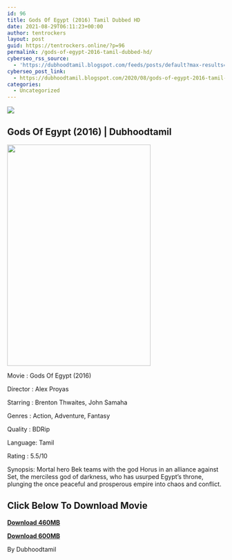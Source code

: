 ```yaml
---
id: 96
title: Gods Of Egypt (2016) Tamil Dubbed HD
date: 2021-08-29T06:11:23+00:00
author: tentrockers
layout: post
guid: https://tentrockers.online/?p=96
permalink: /gods-of-egypt-2016-tamil-dubbed-hd/
cyberseo_rss_source:
  - 'https://dubhoodtamil.blogspot.com/feeds/posts/default?max-results=150&start-index=151'
cyberseo_post_link:
  - https://dubhoodtamil.blogspot.com/2020/08/gods-of-egypt-2016-tamil-dubbed-hd.html
categories:
  - Uncategorized
---
```

<div class="media_block">
  <img src="https://1.bp.blogspot.com/-SeyJwBlnsC0/X0jS63fQ7MI/AAAAAAAACPA/xelcL7wTn5YKcU_VP2DILenum9rFG--VgCNcBGAsYHQ/s72-w332-h512-c/po.jpg" class="media_thumbnail" />
</div>

## Gods Of Egypt (2016) | Dubhoodtamil

<div class="separator">
  <img loading="lazy" border="0" data-original-height="1500" data-original-width="972" height="512" src="https://1.bp.blogspot.com/-SeyJwBlnsC0/X0jS63fQ7MI/AAAAAAAACPA/xelcL7wTn5YKcU_VP2DILenum9rFG--VgCNcBGAsYHQ/w332-h512/po.jpg" width="332" />
</div>

Movie	<span></span>:	<span></span>Gods Of Egypt (2016)

Director	<span></span>:	<span></span>Alex Proyas

Starring	<span></span>:	<span></span>Brenton Thwaites, John Samaha

Genres	<span></span>:	<span></span>Action, Adventure, Fantasy

Quality	<span></span>:	<span></span>BDRip

Language:	<span></span>Tamil

Rating	<span></span>:	<span></span>5.5/10

Synopsis: Mortal hero Bek teams with the god Horus in an alliance against Set, the merciless god of darkness, who has usurped Egypt&#8217;s throne, plunging the once peaceful and prosperous empire into chaos and conflict.

## **<span>Click Below To Download Movie</span>**

**<span><a href="https://oncehelp.com/godofegypt-1" target="_blank" rel="noopener">Download 460MB</a></span>**

**<span><a href="https://oncehelp.com/godofegypt-2" target="_blank" rel="noopener">Download 600MB</a></span>**

By Dubhoodtamil